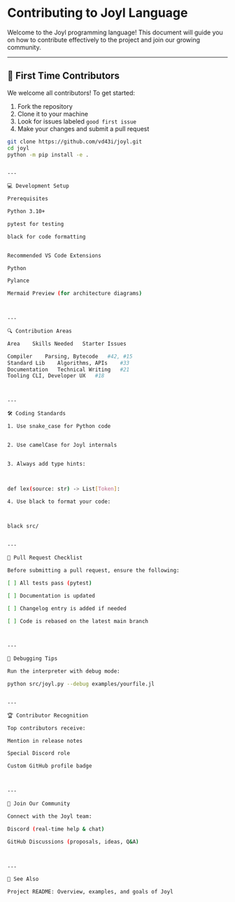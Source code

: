 # Contributing to Joyl Language

Welcome to the Joyl programming language! This document will guide you on how to contribute effectively to the project and join our growing community.

---

## 🚀 First Time Contributors
We welcome all contributors! To get started:

1. Fork the repository
2. Clone it to your machine
3. Look for issues labeled `good first issue`
4. Make your changes and submit a pull request

```bash
git clone https://github.com/vd43i/joyl.git
cd joyl
python -m pip install -e .


---

💻 Development Setup

Prerequisites

Python 3.10+

pytest for testing

black for code formatting


Recommended VS Code Extensions

Python

Pylance

Mermaid Preview (for architecture diagrams)



---

🔍 Contribution Areas

Area	Skills Needed	Starter Issues

Compiler	Parsing, Bytecode	#42, #15
Standard Lib	Algorithms, APIs	#33
Documentation	Technical Writing	#21
Tooling	CLI, Developer UX	#18



---

🛠 Coding Standards

1. Use snake_case for Python code


2. Use camelCase for Joyl internals


3. Always add type hints:



def lex(source: str) -> List[Token]:

4. Use black to format your code:



black src/


---

📝 Pull Request Checklist

Before submitting a pull request, ensure the following:

[ ] All tests pass (pytest)

[ ] Documentation is updated

[ ] Changelog entry is added if needed

[ ] Code is rebased on the latest main branch



---

🐛 Debugging Tips

Run the interpreter with debug mode:

python src/joyl.py --debug examples/yourfile.jl


---

🏆 Contributor Recognition

Top contributors receive:

Mention in release notes

Special Discord role

Custom GitHub profile badge



---

💬 Join Our Community

Connect with the Joyl team:

Discord (real-time help & chat)

GitHub Discussions (proposals, ideas, Q&A)



---

📘 See Also

Project README: Overview, examples, and goals of Joyl




